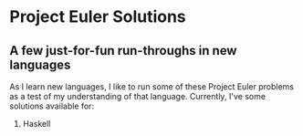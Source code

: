 # Project Euler Solutions

## A few just-for-fun run-throughs in new languages

As I learn new languages, I like to run some of these Project Euler problems as a test of my understanding of that language. Currently, I've some solutions available for:

1. Haskell
